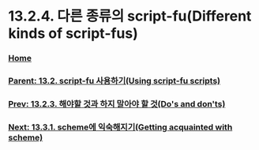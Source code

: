 # 13.2.4. 다른 종류의 script-fu(Different kinds of script-fus)

### [Home](./00-home.md)
### [Parent: 13.2. script-fu 사용하기(Using script-fu scripts)](./13-02-00-using-script-fu-scripts.md)
### [Prev: 13.2.3. 해야할 것과 하지 말아야 할 것(Do's and don'ts)](./13-02-03-do-s-and-don-ts.md)
### [Next: 13.3.1. scheme에 익숙해지기(Getting acquainted with scheme)](./13-03-01-getting-acquainted-with-scheme.md)
